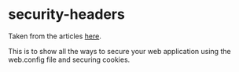 # security-headers

Taken from the articles [here](https://blog.elmah.io/improving-security-in-asp-net-mvc-using-custom-headers/).

This is to show all the ways to secure your web application using the web.config file and securing cookies.
